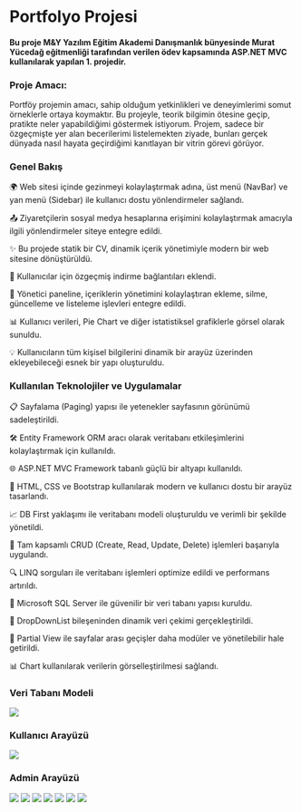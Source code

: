 # Portfolyo Projesi
#### Bu proje M&Y Yazılım Eğitim Akademi Danışmanlık bünyesinde Murat Yücedağ eğitmenliği tarafından verilen ödev kapsamında ASP.NET MVC kullanılarak yapılan 1. projedir.
### Proje Amacı: 
Portföy projemin amacı, sahip olduğum yetkinlikleri ve deneyimlerimi somut örneklerle ortaya koymaktır. Bu projeyle, teorik bilgimin ötesine geçip, pratikte neler yapabildiğimi göstermek istiyorum. Projem, sadece bir özgeçmişte yer alan becerilerimi listelemekten ziyade, bunları gerçek dünyada nasıl hayata geçirdiğimi kanıtlayan bir vitrin görevi görüyor.
### Genel Bakış
🌍 Web sitesi içinde gezinmeyi kolaylaştırmak adına, üst menü (NavBar) ve yan menü (Sidebar) ile kullanıcı dostu yönlendirmeler sağlandı.

📤 Ziyaretçilerin sosyal medya hesaplarına erişimini kolaylaştırmak amacıyla ilgili yönlendirmeler siteye entegre edildi.

✨ Bu projede statik bir CV, dinamik içerik yönetimiyle modern bir web sitesine dönüştürüldü.

📝 Kullanıcılar için özgeçmiş indirme bağlantıları eklendi.

🔧 Yönetici paneline, içeriklerin yönetimini kolaylaştıran ekleme, silme, güncelleme ve listeleme işlevleri entegre edildi.

📊 Kullanıcı verileri, Pie Chart ve diğer istatistiksel grafiklerle görsel olarak sunuldu.

💡 Kullanıcıların tüm kişisel bilgilerini dinamik bir arayüz üzerinden ekleyebileceği esnek bir yapı oluşturuldu.

### Kullanılan Teknolojiler ve Uygulamalar
📋 Sayfalama (Paging) yapısı ile yetenekler sayfasının görünümü sadeleştirildi.

🛠️ Entity Framework ORM aracı olarak veritabanı etkileşimlerini kolaylaştırmak için kullanıldı.

🌐 ASP.NET MVC Framework tabanlı güçlü bir altyapı kullanıldı.

🎨 HTML, CSS ve Bootstrap kullanılarak modern ve kullanıcı dostu bir arayüz tasarlandı.

📈 DB First yaklaşımı ile veritabanı modeli oluşturuldu ve verimli bir şekilde yönetildi.

🔄 Tam kapsamlı CRUD (Create, Read, Update, Delete) işlemleri başarıyla uygulandı.

🔍 LINQ sorguları ile veritabanı işlemleri optimize edildi ve performans artırıldı.

💾 Microsoft SQL Server ile güvenilir bir veri tabanı yapısı kuruldu.

📑 DropDownList bileşeninden dinamik veri çekimi gerçekleştirildi.

📂 Partial View ile sayfalar arası geçişler daha modüler ve yönetilebilir hale getirildi.

📊 Chart kullanılarak verilerin görselleştirilmesi sağlandı.

### Veri Tabanı Modeli
![](https://github.com/berkiskitoglu/Portfolio/blob/main/image/modal1.png)

### Kullanıcı Arayüzü
![](https://github.com/berkiskitoglu/Portfolio/blob/main/image/kullanici.png)

### Admin Arayüzü
![](https://github.com/berkiskitoglu/Portfolio/blob/main/image/yetenek_liste.png)
![](https://github.com/berkiskitoglu/Portfolio/blob/main/image/yetenek_guncelle.png)
![](https://github.com/berkiskitoglu/Portfolio/blob/main/image/istatistik.png)
![](https://github.com/berkiskitoglu/Portfolio/blob/main/image/grafik.png)
![](https://github.com/berkiskitoglu/Portfolio/blob/main/image/mesajlar.png)
![](https://github.com/berkiskitoglu/Portfolio/blob/main/image/mesaj_detay.png)
![](https://github.com/berkiskitoglu/Portfolio/blob/main/image/modalmesaj.png)



